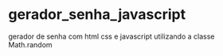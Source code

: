# gerador_senha_javascript
gerador de senha com html css e javascript utilizando a classe Math.random
